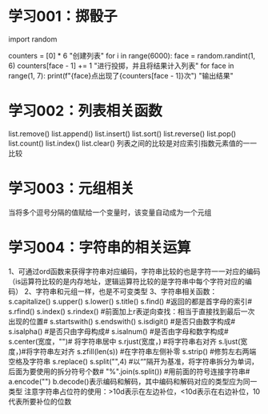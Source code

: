 # 学习001：掷骰子
import random

counters = [0] * 6 "创建列表"
for i in range(6000):
    face = random.randint(1, 6)
    counters[face - 1] += 1 "进行投掷，并且将结果计入列表"
for face in range(1, 7):
    print(f"{face}点出现了{counters[face - 1]}次") "输出结果"
# 学习002：列表相关函数
list.remove()
list.append()
list.insert()
list.sort()
list.reverse()
list.pop()
list.count()
list.index()
list.clear()
列表之间的比较是对应索引指数元素值的一一比较
# 学习003：元组相关
当将多个逗号分隔的值赋给一个变量时，该变量自动成为一个元组
# 学习004：字符串的相关运算
1、可通过ord函数来获得字符串对应编码，字符串比较的也是字符一一对应的编码
（is运算符比较的是内存地址，逻辑运算符比较的是字符串中每个字符对应的编码）
2、字符串和元组一样，也是不可变类型
3、字符串相关函数：
s.capitalize()
s.upper()
s.lower()
s.title()
s.find() #返回的都是首字母的索引# s.rfind()
s.index() s.rindex() #前面加上r表逆向查找：相当于直接找到最后一次出现的位置#
s.startswith()
s.endswith()
s.isdigit() #是否只由数字构成#
s.isalpha() #是否只由字母构成#
s.isalnum() #是否由字母和数字构成#
s.center(宽度，"")# 将字符串居中
s.rjust(宽度，) #将字符串右对齐
s.ljust(宽度，)#将字符串左对齐
s.zfill(len(s)) #在字符串左侧补零
s.strip() #修剪左右两端空格及字符串
s.replace()
s.split("",4) #以“”隔开为基准，将字符串拆分为单词，后面为要使用的拆分符号个数#
"%".join(s.split()) #用前面的符号连接字符串#
a.encode("")
b.decode()表示编码和解码，其中编码和解码对应的类型应为同一类型
注意字符串占位符的使用：>10d表示在左边补位，<10d表示在右边补位，10代表所要补位的位数
